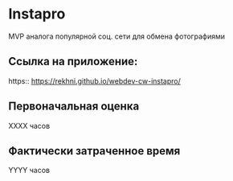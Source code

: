 # Instapro

MVP аналога популярной соц. сети для обмена фотографиями

## Ссылка на приложение:

https::   https://rekhni.github.io/webdev-cw-instapro/

## Первоначальная оценка

ХХХХ часов

## Фактически затраченное время

YYYY часов

